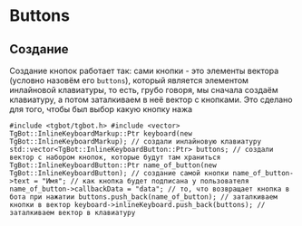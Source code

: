 # Buttons
## Создание

Создание кнопок работает так: сами кнопки - это элементы вектора (условно назовём его `buttons`), который является элементом инлайновой клавиатуры, то есть, грубо говоря, мы сначала создаём клавиатуру, а потом заталкиваем в неё вектор с кнопками. Это сделано для того, чтобы был выбор какую кнопку нажа

`#include <tgbot/tgbot.h>
#include <vector>
TgBot::InlineKeyboardMarkup::Ptr keyboard(new TgBot::InlineKeyboardMarkup);
// создали инлайновую клавиатуру
std::vector<TgBot::InlineKeyboardButton::Ptr> buttons;
// создали вектор с набором кнопок, которые будут там храниться
TgBot::InlineKeyboardButton::Ptr name_of_button(new TgBot::InlineKeyboardButton);
// создание самой кнопки
name_of_button->text = "Имя"; // как кнопка будет подписана у пользователя
name_of_button->callbackData = "data"; // то, что возвращает кнопка в бота при нажатии
buttons.push_back(name_of_button); // заталкиваем кнопки в вектор
keyboard->inlineKeyboard.push_back(buttons); // заталкиваем вектор в клавиатуру`
